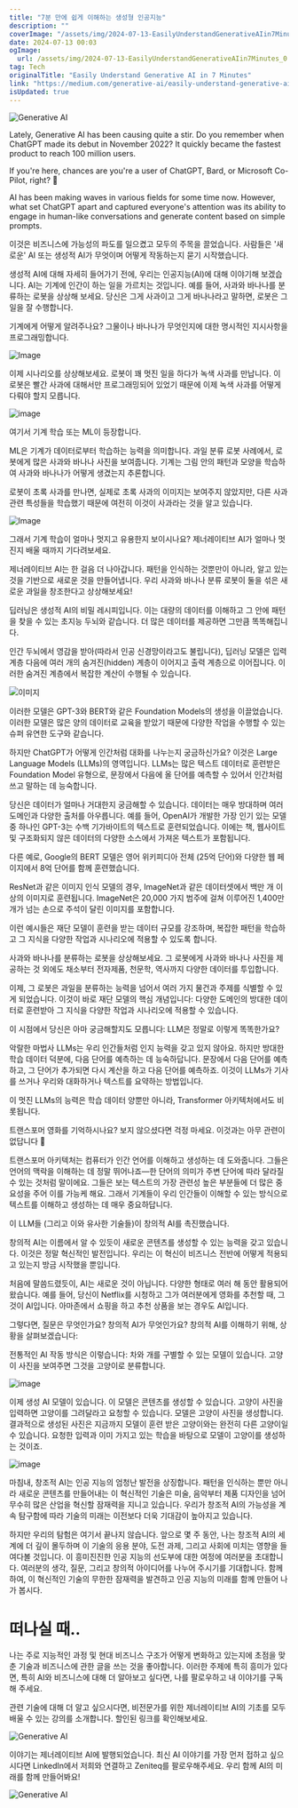 ```yaml
---
title: "7분 만에 쉽게 이해하는 생성형 인공지능"
description: ""
coverImage: "/assets/img/2024-07-13-EasilyUnderstandGenerativeAIin7Minutes_0.png"
date: 2024-07-13 00:03
ogImage:
  url: /assets/img/2024-07-13-EasilyUnderstandGenerativeAIin7Minutes_0.png
tag: Tech
originalTitle: "Easily Understand Generative AI in 7 Minutes"
link: "https://medium.com/generative-ai/easily-understand-generative-ai-in-7-minutes-042185acf488"
isUpdated: true
---
```


![Generative AI](/assets/img/2024-07-13-EasilyUnderstandGenerativeAIin7Minutes_0.png)

Lately, Generative AI has been causing quite a stir. Do you remember when ChatGPT made its debut in November 2022? It quickly became the fastest product to reach 100 million users.

If you're here, chances are you're a user of ChatGPT, Bard, or Microsoft Co-Pilot, right? 🙂

AI has been making waves in various fields for some time now. However, what set ChatGPT apart and captured everyone's attention was its ability to engage in human-like conversations and generate content based on simple prompts.

<div class="content-ad"></div>

이것은 비즈니스에 가능성의 파도를 일으켰고 모두의 주목을 끌었습니다. 사람들은 '새로운' AI 또는 생성적 AI가 무엇이며 어떻게 작동하는지 묻기 시작했습니다.

생성적 AI에 대해 자세히 들어가기 전에, 우리는 인공지능(AI)에 대해 이야기해 보겠습니다. AI는 기계에 인간이 하는 일을 가르치는 것입니다. 예를 들어, 사과와 바나나를 분류하는 로봇을 상상해 보세요. 당신은 그게 사과이고 그게 바나나라고 말하면, 로봇은 그 일을 잘 수행합니다.

기계에게 어떻게 알려주나요? 그물이나 바나나가 무엇인지에 대한 명시적인 지시사항을 프로그래밍합니다.

![Image](/assets/img/2024-07-13-EasilyUnderstandGenerativeAIin7Minutes_1.png)

<div class="content-ad"></div>

이제 시나리오를 상상해보세요. 로봇이 꽤 멋진 일을 하다가 녹색 사과를 만납니다. 이 로봇은 빨간 사과에 대해서만 프로그래밍되어 있었기 때문에 이제 녹색 사과를 어떻게 다뤄야 할지 모릅니다.

![image](/assets/img/2024-07-13-EasilyUnderstandGenerativeAIin7Minutes_2.png)

여기서 기계 학습 또는 ML이 등장합니다.

ML은 기계가 데이터로부터 학습하는 능력을 의미합니다. 과일 분류 로봇 사례에서, 로봇에게 많은 사과와 바나나 사진을 보여줍니다. 기계는 그림 안의 패턴과 모양을 학습하여 사과와 바나나가 어떻게 생겼는지 추론합니다.

<div class="content-ad"></div>

로봇이 초록 사과를 만나면, 실제로 초록 사과의 이미지는 보여주지 않았지만, 다른 사과 관련 특성들을 학습했기 때문에 여전히 이것이 사과라는 것을 알고 있습니다.

![Image](/assets/img/2024-07-13-EasilyUnderstandGenerativeAIin7Minutes_3.png)

그래서 기계 학습이 얼마나 멋지고 유용한지 보이시나요? 제너레이티브 AI가 얼마나 멋진지 배울 때까지 기다려보세요.

제너레이티브 AI는 한 걸음 더 나아갑니다. 패턴을 인식하는 것뿐만이 아니라, 알고 있는 것을 기반으로 새로운 것을 만들어냅니다. 우리 사과와 바나나 분류 로봇이 둘을 섞은 새로운 과일을 창조한다고 상상해보세요!

<div class="content-ad"></div>

딥러닝은 생성적 AI의 비밀 레시피입니다. 이는 대량의 데이터를 이해하고 그 안에 패턴을 찾을 수 있는 초지능 두뇌와 같습니다. 더 많은 데이터를 제공하면 그만큼 똑똑해집니다.

인간 두뇌에서 영감을 받아(따라서 인공 신경망이라고도 불립니다), 딥러닝 모델은 입력 계층 다음에 여러 개의 숨겨진(hidden) 계층이 이어지고 출력 계층으로 이어집니다. 이러한 숨겨진 계층에서 복잡한 계산이 수행될 수 있습니다.

![이미지](/assets/img/2024-07-13-EasilyUnderstandGenerativeAIin7Minutes_4.png)

이러한 모델은 GPT-3와 BERT와 같은 Foundation Models의 생성을 이끌었습니다. 이러한 모델은 많은 양의 데이터로 교육을 받았기 때문에 다양한 작업을 수행할 수 있는 슈퍼 유연한 도구와 같습니다.

<div class="content-ad"></div>

하지만 ChatGPT가 어떻게 인간처럼 대화를 나누는지 궁금하신가요? 이것은 Large Language Models (LLMs)의 영역입니다. LLMs는 많은 텍스트 데이터로 훈련받은 Foundation Model 유형으로, 문장에서 다음에 올 단어를 예측할 수 있어서 인간처럼 쓰고 말하는 데 능숙합니다.

당신은 데이터가 얼마나 거대한지 궁금해할 수 있습니다. 데이터는 매우 방대하며 여러 도메인과 다양한 출처를 아우릅니다. 예를 들어, OpenAI가 개발한 가장 인기 있는 모델 중 하나인 GPT-3는 수백 기가바이트의 텍스트로 훈련되었습니다. 이에는 책, 웹사이트 및 구조화되지 않은 데이터의 다양한 소스에서 가져온 텍스트가 포함됩니다.

다른 예로, Google의 BERT 모델은 영어 위키피디아 전체 (25억 단어)와 다양한 웹 페이지에서 8억 단어를 함께 훈련했습니다.

ResNet과 같은 이미지 인식 모델의 경우, ImageNet과 같은 데이터셋에서 백만 개 이상의 이미지로 훈련됩니다. ImageNet은 20,000 가지 범주에 걸쳐 이루어진 1,400만 개가 넘는 손으로 주석이 달린 이미지를 포함합니다.

<div class="content-ad"></div>

이런 예시들은 재단 모델이 훈련을 받는 데이터 규모를 강조하며, 복잡한 패턴을 학습하고 그 지식을 다양한 작업과 시나리오에 적용할 수 있도록 합니다.

사과와 바나나를 분류하는 로봇을 상상해보세요. 그 로봇에게 사과와 바나나 사진을 제공하는 것 외에도 채소부터 전자제품, 천문학, 역사까지 다양한 데이터를 투입합니다.

이제, 그 로봇은 과일을 분류하는 능력을 넘어서 여러 가지 물건과 주제를 식별할 수 있게 되었습니다. 이것이 바로 재단 모델의 핵심 개념입니다: 다양한 도메인의 방대한 데이터로 훈련받아 그 지식을 다양한 작업과 시나리오에 적용할 수 있습니다.

이 시점에서 당신은 아마 궁금해할지도 모릅니다: LLM은 정말로 이렇게 똑똑한가요?

<div class="content-ad"></div>

악랄한 마법사 LLMs는 우리 인간들처럼 인지 능력을 갖고 있지 않아요. 하지만 방대한 학습 데이터 덕분에, 다음 단어를 예측하는 데 능숙하답니다. 문장에서 다음 단어를 예측하고, 그 단어가 추가되면 다시 계산을 하고 다음 단어를 예측하죠. 이것이 LLMs가 기사를 쓰거나 우리와 대화하거나 텍스트를 요약하는 방법입니다.

이 멋진 LLMs의 능력은 학습 데이터 양뿐만 아니라, Transformer 아키텍처에서도 비롯됩니다.

트랜스포머 영화를 기억하시나요? 보지 않으셨다면 걱정 마세요. 이것과는 아무 관련이 없답니다 🙂

트랜스포머 아키텍처는 컴퓨터가 인간 언어를 이해하고 생성하는 데 도와줍니다. 그들은 언어의 맥락을 이해하는 데 정말 뛰어나죠—한 단어의 의미가 주변 단어에 따라 달라질 수 있는 것처럼 말이에요. 그들은 보는 텍스트의 가장 관련성 높은 부분들에 더 많은 중요성을 주어 이를 가능케 해요. 그래서 기계들이 우리 인간들이 이해할 수 있는 방식으로 텍스트를 이해하고 생성하는 데 매우 중요하답니다.

<div class="content-ad"></div>

이 LLM들 (그리고 이와 유사한 기술들)이 창의적 AI를 촉진했습니다.

창의적 AI는 이름에서 알 수 있듯이 새로운 콘텐츠를 생성할 수 있는 능력을 갖고 있습니다. 이것은 정말 혁신적인 발전입니다. 우리는 이 혁신이 비즈니스 전반에 어떻게 적용되고 있는지 방금 시작했을 뿐입니다.

처음에 말씀드렸듯이, AI는 새로운 것이 아닙니다. 다양한 형태로 여러 해 동안 활용되어 왔습니다. 예를 들어, 당신이 Netflix를 시청하고 그가 여러분에게 영화를 추천할 때, 그것이 AI입니다. 아마존에서 쇼핑을 하고 추천 상품을 보는 경우도 AI입니다.

그렇다면, 질문은 무엇인가요? 창의적 AI가 무엇인가요? 창의적 AI를 이해하기 위해, 상황을 살펴보겠습니다:

<div class="content-ad"></div>

전통적인 AI 작동 방식은 이렇습니다: 차와 개를 구별할 수 있는 모델이 있습니다. 고양이 사진을 보여주면 그것을 고양이로 분류합니다.

![image](/assets/img/2024-07-13-EasilyUnderstandGenerativeAIin7Minutes_5.png)

이제 생성 AI 모델이 있습니다. 이 모델은 콘텐츠를 생성할 수 있습니다. 고양이 사진을 입력하면 고양이를 그려달라고 요청할 수 있습니다. 모델은 고양이 사진을 생성합니다. 결과적으로 생성된 사진은 지금까지 모델이 훈련 받은 고양이와는 완전히 다른 고양이일 수 있습니다. 요청한 입력과 이미 가지고 있는 학습을 바탕으로 모델이 고양이를 생성하는 것이죠.

![image](/assets/img/2024-07-13-EasilyUnderstandGenerativeAIin7Minutes_6.png)

<div class="content-ad"></div>

마침내, 창조적 AI는 인공 지능의 엄청난 발전을 상징합니다. 패턴을 인식하는 뿐만 아니라 새로운 콘텐츠를 만들어내는 이 혁신적인 기술은 미술, 음악부터 제품 디자인을 넘어 무수히 많은 산업을 혁신할 잠재력을 지니고 있습니다. 우리가 창조적 AI의 가능성을 계속 탐구함에 따라 기술의 미래는 이전보다 더욱 기대감이 높아지고 있습니다.

하지만 우리의 탐험은 여기서 끝나지 않습니다. 앞으로 몇 주 동안, 나는 창조적 AI의 세계에 더 깊이 몰두하며 이 기술의 응용 분야, 도전 과제, 그리고 사회에 미치는 영향을 들여다볼 것입니다. 이 흥미진진한 인공 지능의 선도부에 대한 여정에 여러분을 초대합니다. 여러분의 생각, 질문, 그리고 창의적 아이디어를 나누어 주시기를 기대합니다. 함께하여, 이 혁신적인 기술의 무한한 잠재력을 발견하고 인공 지능의 미래를 함께 만들어 나가 봅시다.

# 떠나실 때..

나는 주로 지능적인 과정 및 현대 비즈니스 구조가 어떻게 변화하고 있는지에 초점을 맞춘 기술과 비즈니스에 관한 글을 쓰는 것을 좋아합니다. 이러한 주제에 특히 흥미가 있다면, 특히 AI와 비즈니스에 대해 더 알아보고 싶다면, 나를 팔로우하고 내 이야기를 구독해 주세요.

<div class="content-ad"></div>

관련 기술에 대해 더 알고 싶으시다면, 비전문가를 위한 제너레이티브 AI의 기초를 모두 배울 수 있는 강의를 소개합니다. 할인된 링크를 확인해보세요.

![Generative AI](/assets/img/2024-07-13-EasilyUnderstandGenerativeAIin7Minutes_7.png)

이야기는 제너레이티브 AI에 발행되었습니다. 최신 AI 이야기를 가장 먼저 접하고 싶으시다면 LinkedIn에서 저희와 연결하고 Zeniteq를 팔로우해주세요. 우리 함께 AI의 미래를 함께 만들어봐요!

![Generative AI](/assets/img/2024-07-13-EasilyUnderstandGenerativeAIin7Minutes_8.png)
